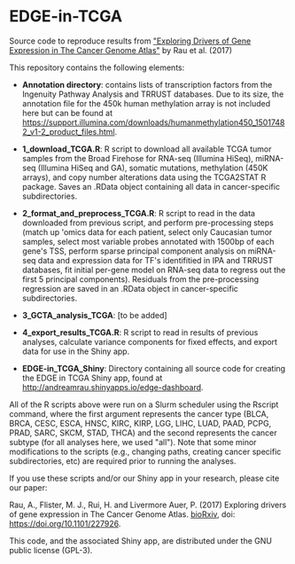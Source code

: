 # EDGE-in-TCGA
Source code to reproduce results from ["Exploring Drivers of Gene Expression in The Cancer Genome Atlas"](https://www.biorxiv.org/content/early/2017/12/02/227926) by Rau et al. (2017)

This repository contains the following elements:

- **Annotation directory**: contains lists of transcription factors from the Ingenuity Pathway Analysis and TRRUST databases. Due to its size, the annotation file for the 450k human methylation array is not included here but can be found at https://support.illumina.com/downloads/humanmethylation450_15017482_v1-2_product_files.html.

- **1_download_TCGA.R**: R script to download all available TCGA tumor samples from the Broad Firehose for RNA-seq (Illumina HiSeq), miRNA-seq (Illumina HiSeq and GA), somatic mutations, methylation (450K arrays), and copy number alterations data using the TCGA2STAT R package. Saves an .RData object containing all data in cancer-specific subdirectories.

- **2_format_and_preprocess_TCGA.R**: R script to read in the data downloaded from previous script, and perform pre-processing steps (match up 'omics data for each patient, select only Caucasian tumor samples, select most variable probes annotated with 1500bp of each gene's TSS, perform sparse principal component analysis on miRNA-seq data and expression data for TF's identifitied in IPA and TRRUST databases, fit initial per-gene model on RNA-seq data to regress out the first 5 principal components). Residuals from the pre-processing regression are saved in an .RData object in cancer-specific subdirectories.

- **3_GCTA_analysis_TCGA**: [to be added]

- **4_export_results_TCGA.R**: R script to read in results of previous analyses, calculate variance components for fixed effects, and export data for use in the Shiny app.

- **EDGE-in_TCGA_Shiny**: Directory containing all source code for creating the EDGE in TCGA Shiny app, found at http://andreamrau.shinyapps.io/edge-dashboard.

All of the R scripts above were run on a Slurm scheduler using the Rscript command, where the first argument represents the cancer type (BLCA, BRCA, CESC, ESCA, HNSC, KIRC, KIRP, LGG, LIHC, LUAD, PAAD, PCPG, PRAD, SARC, SKCM, STAD, THCA) and the second represents the cancer subtype (for all analyses here, we used "all"). Note that some minor modifications to the scripts (e.g., changing paths, creating cancer specific subdirectories, etc) are required prior to running the analyses.

If you use these scripts and/or our Shiny app in your research, please cite our paper:

Rau, A., Flister, M. J., Rui, H. and Livermore Auer, P. (2017) Exploring drivers of gene expression in The Cancer Genome Atlas. [bioRxiv](https://www.biorxiv.org/content/early/2017/12/02/227926), doi: https://doi.org/10.1101/227926.

This code, and the associated Shiny app, are distributed under the GNU public license (GPL-3).